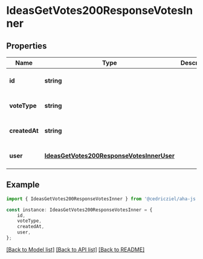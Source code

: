 # IdeasGetVotes200ResponseVotesInner


## Properties

Name | Type | Description | Notes
------------ | ------------- | ------------- | -------------
**id** | **string** |  | [optional] [default to undefined]
**voteType** | **string** |  | [optional] [default to undefined]
**createdAt** | **string** |  | [optional] [default to undefined]
**user** | [**IdeasGetVotes200ResponseVotesInnerUser**](IdeasGetVotes200ResponseVotesInnerUser.md) |  | [optional] [default to undefined]

## Example

```typescript
import { IdeasGetVotes200ResponseVotesInner } from '@cedricziel/aha-js';

const instance: IdeasGetVotes200ResponseVotesInner = {
    id,
    voteType,
    createdAt,
    user,
};
```

[[Back to Model list]](../README.md#documentation-for-models) [[Back to API list]](../README.md#documentation-for-api-endpoints) [[Back to README]](../README.md)
